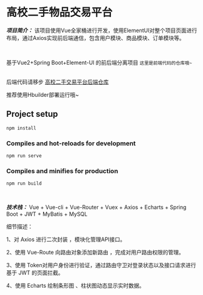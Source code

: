 # 高校二手物品交易平台

***项目简介：*** 该项目使用Vue全家桶进行开发，使用ElementUI对整个项目页面进行布局，通过Axios实现前后端通信，包含用户模块、商品模块、订单模块等。

<br/>

基于Vue2+Spring Boot+Element-UI 的前后端分离项目
`这里是前端代码的仓库哦~`  
<br/>

后端代码请移步 [高校二手交易平台后端仓库](https://github.com/windsong477/College-Second-hand_springboot)
<br/>


推荐使用Hbuilder部署运行哦~

## Project setup
```
npm install
```

### Compiles and hot-reloads for development
```
npm run serve
```

### Compiles and minifies for production
```
npm run build
```


<br/>



***技术栈：***  Vue + Vue-cli + Vue-Router + Vuex + Axios + Echarts + Spring Boot + JWT + MyBatis + MySQL  

细节描述：

1、对 Axios 进行二次封装 ，模块化管理API接口。 

2、使用 Vue-Route 向路由对象添加新路由 ，完成对用户路由权限的管理。

3、使用 Token对用户身份进行验证，通过路由守卫对登录状态以及接口请求进行基于 JWT 的页面拦截。

4、使用 Echarts 绘制条形图 、柱状图动态显示实时数据。

